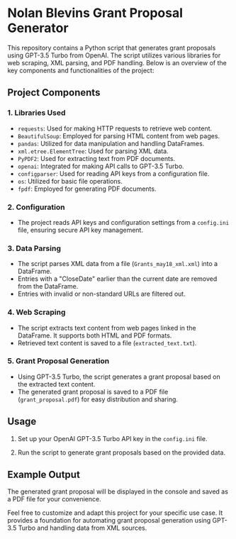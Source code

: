 # Nolan Blevins Grant Proposal Generator

This repository contains a Python script that generates grant proposals using GPT-3.5 Turbo from OpenAI. The script utilizes various libraries for web scraping, XML parsing, and PDF handling. Below is an overview of the key components and functionalities of the project:

## Project Components

### 1. Libraries Used
- `requests`: Used for making HTTP requests to retrieve web content.
- `BeautifulSoup`: Employed for parsing HTML content from web pages.
- `pandas`: Utilized for data manipulation and handling DataFrames.
- `xml.etree.ElementTree`: Used for parsing XML data.
- `PyPDF2`: Used for extracting text from PDF documents.
- `openai`: Integrated for making API calls to GPT-3.5 Turbo.
- `configparser`: Used for reading API keys from a configuration file.
- `os`: Utilized for basic file operations.
- `fpdf`: Employed for generating PDF documents.

### 2. Configuration
- The project reads API keys and configuration settings from a `config.ini` file, ensuring secure API key management.

### 3. Data Parsing
- The script parses XML data from a file (`Grants_may18_xml.xml`) into a DataFrame.
- Entries with a "CloseDate" earlier than the current date are removed from the DataFrame.
- Entries with invalid or non-standard URLs are filtered out.

### 4. Web Scraping
- The script extracts text content from web pages linked in the DataFrame. It supports both HTML and PDF formats.
- Retrieved text content is saved to a file (`extracted_text.txt`).

### 5. Grant Proposal Generation
- Using GPT-3.5 Turbo, the script generates a grant proposal based on the extracted text content.
- The generated grant proposal is saved to a PDF file (`grant_proposal.pdf`) for easy distribution and sharing.

## Usage
1. Set up your OpenAI GPT-3.5 Turbo API key in the `config.ini` file.

2. Run the script to generate grant proposals based on the provided data.

## Example Output
The generated grant proposal will be displayed in the console and saved as a PDF file for your convenience.

Feel free to customize and adapt this project for your specific use case. It provides a foundation for automating grant proposal generation using GPT-3.5 Turbo and handling data from XML sources.
